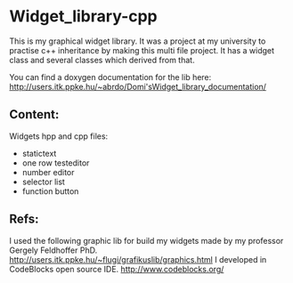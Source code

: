 # Widget_library-cpp
This is my graphical widget library. It was a project at my university to practise c++ inheritance by making this multi file project. It has a widget class and several classes which derived from that. 

You can find a doxygen documentation for the lib here: http://users.itk.ppke.hu/~abrdo/Domi'sWidget_library_documentation/

## Content:
Widgets hpp and cpp files:
- statictext
- one row testeditor
- number editor
- selector list
- function button

## Refs:
I used the following graphic lib for build my widgets made by my professor Gergely Feldhoffer PhD. http://users.itk.ppke.hu/~flugi/grafikuslib/graphics.html
I developed in CodeBlocks open source IDE. http://www.codeblocks.org/
